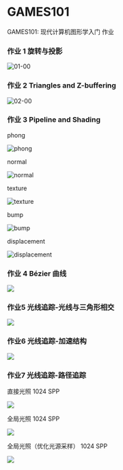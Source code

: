 # GAMES101
GAMES101: 现代计算机图形学入门 作业


### 作业 1 旋转与投影

![01-00](/images/01-00.png)

### 作业 2 Triangles and Z-buffering

![02-00](/images/02-00.png)

### 作业 3 Pipeline and Shading

phong

![phong](/images/03-00.png)

normal

![normal](/images/03-01.png)

texture

![texture](/images/03-02.png)

bump

![bump](/images/03-03.png)

displacement

![displacement](/images/03-04.png)


### 作业 4 Bézier 曲线

![](/images/04-00.png)


### 作业5 光线追踪-光线与三角形相交

![](/images/05-00.png)

### 作业6 光线追踪-加速结构

![](/images/06-00.png)



### 作业7 光线追踪-路径追踪

直接光照 1024 SPP

![](/images/07-00.png)


全局光照 1024 SPP

![](/images/07-01.png)


全局光照（优化光源采样） 1024 SPP

![](/images/07-02.png)
